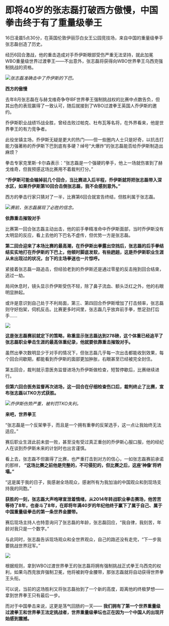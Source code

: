 # 即将40岁的张志磊打破西方傲慢，中国拳击终于有了重量级拳王

16日凌晨5点30分，在英国伦敦伊丽莎白女王公园竞技场，来自中国的重量级拳手张志磊创造了历史。

经历6回合激战，他的重击造成对手乔伊斯眼部受伤严重无法坚持，就此加冕WBO重量级世界过渡拳王——不出意外，张志磊将获得向WBO世界拳王乌西克强制挑战的资格。

![](https://inews.gtimg.com/newsapp_bt/0/15778045152/1000)_张志磊准确击中了乔伊斯的下巴。_

**西方的傲慢**

去年8月张志磊在与赫戈维奇争夺IBF世界拳王强制挑战权的比赛中点数告负，但其出色的表现赢得了一致认可，随后就接到了WBO过渡拳王英国人乔伊斯的邀约。

乔伊斯职业战绩15战全胜，曾经击败过帕克、杜布瓦等名将，在外界看来，他是世界拳王的有力竞争者。

此役坐镇主场，乔伊斯无疑是更大的热门——但一些圈内人士只是好奇，以抗击打能力强著称的乔伊斯下巴到底有多硬？绰号“大爆炸”的张志磊能否给乔伊斯制造出麻烦？

拳击专家克里斯·卡尔森表示：“张志磊是一个强硬的拳手，他上一场就伤害到了赫戈维奇，但我预感这场比赛用不着裁判打分。”

**“乔伊斯可能会输掉前几个回合，当比赛进入后半程，乔伊斯就将把张志磊带入深水区，如果乔伊斯第10回合击倒张志磊，我不会感到意外。”**

西方的拳击行家只猜对了一半，比赛第6回合就宣告终结，但胜利属于张志磊。

![](https://inews.gtimg.com/newsapp_bt/0/15778045154/1000)_赛前，张志磊展现了必胜的信念。_

**依靠重击摧毁对手**

比赛第一回合张志磊主动出击，他的前手拳精准命中乔伊斯面部，当时乔伊斯没有太明显的反应，看上去他的下巴名不虚传，但优势一方是张志磊。

**第二回合迎来了本场比赛的最高潮，在乔伊斯出拳露出空挡后，张志磊的后手拳结结实实地打在乔伊斯的下巴上，他顿时脚底发软，有些趔趄，这是乔伊斯职业生涯从未出现过的状况，台下的主场拳迷也一片惊呼。**

紧接着张志磊一路追击，但经验老到的乔伊斯还是通过零星的反击拖到回合结束，逃过一劫。

局间休息时，镜头显示乔伊斯受伤不轻，除了鼻子流血、额头泛红之外，他的右眼明显肿起。

或许是意识到自己处于不利局面，第三、第四回合乔伊斯增加了打击频率，张志磊则守好抱架，伺机反击。比赛更多时间里，张志磊几乎放弃前手拳，憋足劲打后手……

![](https://inews.gtimg.com/newsapp_bt/0/15778045158/1000)

**这是张志磊赛前就定下的策略，称重显示张志磊达到278磅，这个体重已经追平了张志磊职业拳击生涯的最高体重纪录，他就要依靠重击摧毁对手。**

虽然出拳次数明显少于对手的情况下，但张志磊几乎每一次出击都能收到效果，每个回合间歇期，都能看到乔伊斯的面部更加肿胀，右眼甚至已经被完全封住。

第五回合，裁判就示意医务监督进场为乔伊斯做检查，短暂停歇后，比赛继续进行。

**但第六回合医务监督再次进场，这一回合在仔细检查伤口后，裁判终止了比赛，宣布张志磊以TKO方式获胜。**

![](https://inews.gtimg.com/newsapp_bt/0/15778045161/1000)_乔伊斯伤势严重，被判罚TKO失利。_

**来吧，世界拳王**

“张志磊是一个反架拳手，而且是一个拥有重拳的反架选手，这一点让我始终无法适应。”

赛后职业生涯此前未尝一败，甚至没有受过真正重创的乔伊斯心服口服，他的经纪人在谈到乔伊斯未来的计划时也出言谨慎。

看上去，张志磊不但赢得了比赛，也严重打击到对方的信心，一如张志磊赛前承诺的那样，
**“这场比赛之前他是完整的，不可侵犯的，但比赛之后，这座‘神像’将坍塌。”**

“这是属于我的日子，我感谢全场观众，感谢所有为我加油的中国观众和到现场支持我的同胞。”

**获胜的一刻，张志磊大声咆哮宣泄着情绪，从2014年转战职业拳击赛场，他苦苦等待了8年，也奋斗了8年，在即将年满40岁的年纪他终于赢下了属于自己、属于中国重量级拳击的第一条世界金腰带。**

赛后现场主持人也特意询问了张志磊的年龄，张志磊回应，“我自律，我刻苦，年龄对我只是一个数字。”

与此同时，张志磊告诉现场观众和全世界观众，自己的路还没有走完，“下一步我要挑战世界冠军。”

![](https://inews.gtimg.com/newsapp_bt/0/15778045165/1000)

根据规则，拿到WBO过渡世界拳王的张志磊将拥有强制挑战正式拳王乌西克的权利，如果乌西克放弃强制卫冕，他将被剥夺金腰带，那张志磊就将自动获得世界拳王头衔。

可以说，当前的这场胜利又将张志磊抬到了一个新的高度，距离他的终极梦想——拿到世界拳王只有最后一步。

而对于中国拳击来说，这更是荡气回肠的一天——
**我们拥有了第一个世界重量级过渡拳王和世界拳王法定挑战者，世界重量级拳坛也正在因为一个中国人的出现开始感到震撼。**

